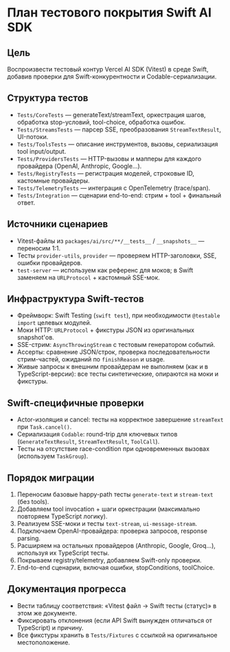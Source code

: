 # План тестового покрытия Swift AI SDK

## Цель
Воспроизвести тестовый контур Vercel AI SDK (Vitest) в среде Swift, добавив проверки для Swift-конкурентности и Codable-сериализации.

## Структура тестов
- `Tests/CoreTests` — generateText/streamText, оркестрация шагов, обработка stop-условий, tool-choice, обработка ошибок.
- `Tests/StreamsTests` — парсер SSE, преобразования `StreamTextResult`, UI-потоки.
- `Tests/ToolsTests` — описание инструментов, вызовы, сериализация tool input/output.
- `Tests/ProvidersTests` — HTTP-вызовы и мапперы для каждого провайдера (OpenAI, Anthropic, Google…).
- `Tests/RegistryTests` — регистрация моделей, строковые ID, кастомные провайдеры.
- `Tests/TelemetryTests` — интеграция с OpenTelemetry (trace/span).
- `Tests/Integration` — сценарии end-to-end: стрим + tool + финальный ответ.

## Источники сценариев
- Vitest-файлы из `packages/ai/src/**/__tests__` / `__snapshots__` — переносим 1:1.
- Тесты `provider-utils`, `provider` — проверяем HTTP-заголовки, SSE, ошибки провайдеров.
- `test-server` — используем как референс для моков; в Swift заменяем на `URLProtocol` + кастомный SSE-мок.

## Инфраструктура Swift-тестов
- Фреймворк: Swift Testing (`swift test`), при необходимости `@testable import` целевых модулей.
- Моки HTTP: `URLProtocol` + фикстуры JSON из оригинальных snapshot'ов.
- SSE-стрим: `AsyncThrowingStream` с тестовым генератором событий.
- Ассерты: сравнение JSON/строк, проверка последовательности стрим-частей, ожиданий по `finishReason` и usage.
- Живые запросы к внешним провайдерам не выполняем (как и в TypeScript-версии): все тесты синтетические, опираются на моки и фикстуры.

## Swift-специфичные проверки
- Actor-изоляция и cancel: тесты на корректное завершение `streamText` при `Task.cancel()`.
- Сериализация `Codable`: round-trip для ключевых типов (`GenerateTextResult`, `StreamTextResult`, `ToolCall`).
- Тесты на отсутствие race-condition при одновременных вызовах (используем `TaskGroup`).

## Порядок миграции
1. Переносим базовые happy-path тесты `generate-text` и `stream-text` (без tools).
2. Добавляем tool invocation + шаги оркестрации (максимально повторяем TypeScript логику).
3. Реализуем SSE-моки и тесты `text-stream`, `ui-message-stream`.
4. Подключаем OpenAI-провайдера: проверка запросов, response parsing.
5. Расширяем на остальных провайдеров (Anthropic, Google, Groq…), используя их TypeScript тесты.
6. Покрываем registry/telemetry, добавляем Swift-only проверки.
7. End-to-end сценарии, включая ошибки, stopConditions, toolChoice.

## Документация прогресса
- Вести таблицу соответствия: «Vitest файл → Swift тесты (статус)» в этом же документе.
- Фиксировать отклонения (если API Swift вынужден отличаться от TypeScript) и причину.
- Все фикстуры хранить в `Tests/Fixtures` с ссылкой на оригинальное местоположение.
